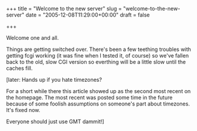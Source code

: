 +++
title = "Welcome to the new server"
slug = "welcome-to-the-new-server"
date = "2005-12-08T11:29:00+00:00"
draft = false

+++

Welcome one and all.

Things are getting switched over. There's been a few teething troubles with getting fcgi working (it was fine when I tested it, of course) so we've fallen back to the old, slow CGI version so everthing will be a little slow until the caches fill.

\[later: Hands up if you hate timezones?

For a short while there this article showed up as the second most recent on the homepage. The most recent was posted some time in the future because of some foolish assumptions on someone's part about timezones. It's fixed now.

Everyone should just use GMT dammit!\]
